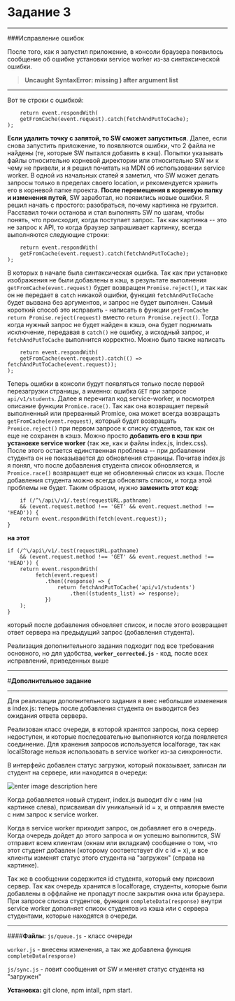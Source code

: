 
# **Задание 3**

-----
###Исправление ошибок

После того, как я запустил приложение, в консоли браузера появилось сообщение об ошибке установки service worker из-за синтаксической ошибки.
>**Uncaught SyntaxError: missing ) after argument list**

----------
Вот те строки с ошибкой:

        return event.respondWith(
        getFromCache(event.request).catch(fetchAndPutToCache);
    );
**Если удалить точку с запятой, то SW сможет запуститься**.
Далее, если снова запустить приложение, то появляются ошибки, что 2 файла не найдены (те, которые SW пытался добавить в кэш). Попытки указывать файлы относительно корневой директории или относительно SW ни к чему не привели, и я решил почитать на MDN об использовании service worker. В одной из начальных статей я заметил, что SW может делать запросы только в пределах своего location, и рекомендуется хранить его в корневой папке проекта. 
**После перемещения в корневую папку и изменения путей**, SW заработал, но появились новые ошибки. Я решил начать с простого: разобраться, почему картинка не грузится. Расставил точки останова и стал выполнять SW по шагам, чтобы понять, что происходит, когда поступает запрос. Так как картинка -- это не запрос к API, то когда браузер запрашивает картинку, всегда выполняются следующие строки:

        return event.respondWith(
        getFromCache(event.request).catch(fetchAndPutToCache);
    );
В которых в начале была синтаксическая ошибка. 
Так как при установке изображения не были добавлены в кэш, в результате выполнения `getFromCache(event.request)` будет возвращен `Promise.reject()`, и так как он не передает в `catch` никакой ошибки, функция 	`fetchAndPutToCache` будет вызвана без аргументов, и запрос не будет выполнен.
Самый короткий способ это исправить - написать в функции `getFromCache`
`return Promise.reject(request)` вместо `return Promise.reject()`. Тогда когда нужный запрос не будет найден в кэшэ, она будет поднимать исключение, передавая в `catch()` не ошибку, а исходный запрос, и `fetchAndPutToCache` выполнится корректно.
Можно было также написать 

        return event.respondWith(
        getFromCache(event.request).catch(() => fetchAndPutToCache(event.request));
    );
Теперь ошибки в консоли будут появляться только после первой перезагрузки страницы, а именно: ошибка `GET` при запросе `api/v1/students`. Далее я перечитал код service-worker, и посмотрел описание функции `Promice.race()`. Так как она возвращает первый выполненный или прерванный Promice, она может всегда возвращать `getFromCache(event.request)`, который будет возвращать `Promice.reject()`  при первом запросе к списку студентов, так как он еще не сохранен в кэшэ. Можно просто **добавить его в кэш при установке service worker** (так же, как и файлы index.js, index.css).
После этого остается единственная проблема -- при добавлении студента он не показывается до обновления страницы.  Почитав index.js я понял, что после добавления студента список обновляется, и `Promice.race()` возвращает еще не обновленный список из кэша.
После добавления студента можно всегда обновлять список, и тогда этой проблемы не будет. Таким образом, нужно **заменить этот код**:

        if (/^\/api\/v1/.test(requestURL.pathname)
        && (event.request.method !== 'GET' && event.request.method !== 'HEAD')) {
        return event.respondWith(fetch(event.request));
    }

**на этот**


    if (/^\/api\/v1/.test(requestURL.pathname)
        && (event.request.method !== 'GET' && event.request.method !== 'HEAD')) {
        return event.respondWith(
             fetch(event.request)
                .then((response) => {
                    return fetchAndPutToCache('api/v1/students')
                        .then((students_list) => response);
                })
        );
    }

который после добавления обновляет список, и после этого возвращает ответ сервера на предыдущий запрос (добавления студента). 

Реализация дополнительного задания подходит под все требования основного, но для удобства, **`worker_corrected.js`** - код, после всех исправлений, приведенных выше

------------------------------------------------------

#**Дополнительное задание**

-----------

Для реализации дополнительного задания я внес небольшие изменения в index.js:  теперь после добавления студента он выводится без ожидания ответа сервера. 

Реализован класс очереди, в которой хранятся запросы, пока сервер недоступен, и которые последовательно выполняются когда появляется соединение. Для хранения запросов используется localforage, так как localStorage нельзя использовать в service worker из-за синхронности.

В интерфейс добавлен статус загрузки, который показывает, записан ли студент на сервере, или находится в очереди:

![enter image description here](http://cs630619.vk.me/v630619575/27a7a/mNYeKkh0YKA.jpg)


Когда добавляется новый студент, index.js выводит div с ним (на картинке слева), присваивая div уникальный id = x, и отправляя вместе с ним запрос к service worker.

Когда в service worker приходит запрос, он добавляет его в очередь. Когда очередь дойдет до этого запроса и он успешно выполнится, SW отправит всем клиентам (окнам или вкладкам) сообщение о том, что этот студент добавлен (которому соответствует div с id = x), и все клиенты изменят статус этого студента на "загружен" (справа на картинке). 

Так же в сообщении содержится id студента, который ему присвоил сервер. Так как очередь хранится в localforage, студенты, которые были добавлены в оффлайне не пропадут после закрытия окна или браузера. 
При запросе списка студентов, функция `completeData(response)` внутри service worker дополняет список студентов из кэша или с сервера студентами, которые находятся в очереди.

-----
####**Файлы**:
`js/queue.js` - класс очереди

`worker.js` - внесены изменения, а так же добавлена функция `completeData(response)` 

`js/sync.js` - ловит сообщения от SW и меняет статус студента на "загружен"

**Установка:**
git clone, npm intall, npm start.

